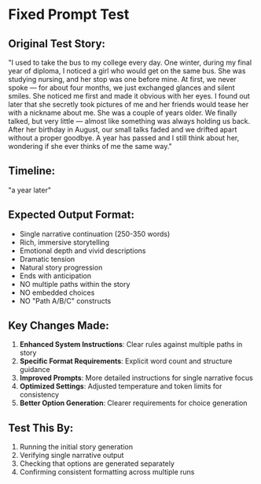 # Fixed Prompt Test

## Original Test Story:
"I used to take the bus to my college every day. One winter, during my final year of diploma, I noticed a girl who would get on the same bus. She was studying nursing, and her stop was one before mine. At first, we never spoke — for about four months, we just exchanged glances and silent smiles. She noticed me first and made it obvious with her eyes. I found out later that she secretly took pictures of me and her friends would tease her with a nickname about me. She was a couple of years older. We finally talked, but very little — almost like something was always holding us back. After her birthday in August, our small talks faded and we drifted apart without a proper goodbye. A year has passed and I still think about her, wondering if she ever thinks of me the same way."

## Timeline: 
"a year later"

## Expected Output Format:
- Single narrative continuation (250-350 words)
- Rich, immersive storytelling
- Emotional depth and vivid descriptions
- Dramatic tension
- Natural story progression
- Ends with anticipation
- NO multiple paths within the story
- NO embedded choices
- NO "Path A/B/C" constructs

## Key Changes Made:
1. **Enhanced System Instructions**: Clear rules against multiple paths in story
2. **Specific Format Requirements**: Explicit word count and structure guidance
3. **Improved Prompts**: More detailed instructions for single narrative focus
4. **Optimized Settings**: Adjusted temperature and token limits for consistency
5. **Better Option Generation**: Clearer requirements for choice generation

## Test This By:
1. Running the initial story generation
2. Verifying single narrative output
3. Checking that options are generated separately
4. Confirming consistent formatting across multiple runs